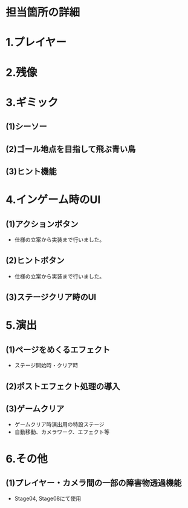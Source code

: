 # 担当箇所の詳細


# 1.プレイヤー


# 2.残像


# 3.ギミック
## (1)シーソー  
## (2)ゴール地点を目指して飛ぶ青い鳥  
## (3)ヒント機能  


# 4.インゲーム時のUI 
## (1)アクションボタン  
- 仕様の立案から実装まで行いました。  
## (2)ヒントボタン  
- 仕様の立案から実装まで行いました。  
## (3)ステージクリア時のUI  


# 5.演出  
## (1)ページをめくるエフェクト  
- ステージ開始時・クリア時
## (2)ポストエフェクト処理の導入  
## (3)ゲームクリア
- ゲームクリア時演出用の特設ステージ  
- 自動移動、カメラワーク、エフェクト等  


# 6.その他
## (1)プレイヤー・カメラ間の一部の障害物透過機能  
- Stage04, Stage08にて使用
